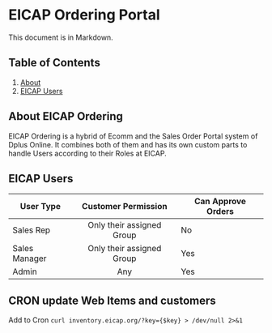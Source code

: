 # EICAP Ordering Portal

This document is in Markdown.

## Table of Contents

1. [About](#about-EICAP)
2. [EICAP Users](#EICAP-Users)

## About EICAP Ordering

EICAP Ordering is a hybrid of Ecomm and the Sales Order Portal
system of Dplus Online. It combines both of them and has its own custom parts to handle Users according to their Roles at EICAP.

## EICAP Users
| User Type     |Customer Permission        | Can Approve Orders|
| ------------- |:-------------------------:|-------------------|
| Sales Rep     | Only their assigned Group | No                |
| Sales Manager | Only their assigned Group | Yes               |
| Admin         | Any                       | Yes               |


## CRON update Web Items and customers
Add to Cron `curl inventory.eicap.org/?key={$key} > /dev/null 2>&1`
